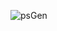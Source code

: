 ![psGen](https://github.com/nayeem2208/Password_Generator/assets/124780866/0651eff0-3225-4035-8066-013cc02985e1)

